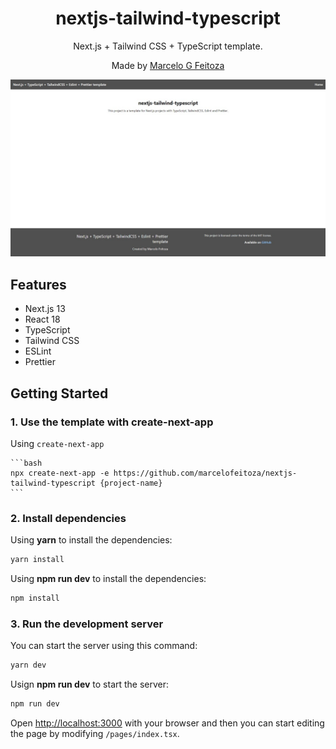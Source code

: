 <div align="center">
  <h1>nextjs-tailwind-typescript</h1>
  <p>Next.js + Tailwind CSS + TypeScript template.</p>
  <p>Made by <a href="https://github.com/marcelofeitoza">Marcelo G Feitoza</a></p>
  
</div>

![preview](./assets/preview.jpeg)

## Features

-   Next.js 13
-   React 18
-   TypeScript
-   Tailwind CSS
-   ESLint
-   Prettier
<!-- -   Absolute Import and Path Alias -->

## Getting Started

### 1. Use the template with create-next-app

Using `create-next-app`

    ```bash
    npx create-next-app -e https://github.com/marcelofeitoza/nextjs-tailwind-typescript {project-name}
    ```

### 2. Install dependencies

Using **yarn** to install the dependencies:

```bash
yarn install
```

Using **npm run dev** to install the dependencies:

```bash
npm install
```

### 3. Run the development server

You can start the server using this command:

```bash
yarn dev
```

Usign **npm run dev** to start the server:

```bash
npm run dev
```

Open [http://localhost:3000](http://localhost:3000) with your browser and then you can start editing the page by modifying `/pages/index.tsx`.

